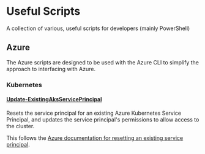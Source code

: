 # Useful Scripts

A collection of various, useful scripts for developers (mainly PowerShell)

## Azure

The Azure scripts are designed to be used with the Azure CLI to simplify the approach to interfacing with Azure.

### Kubernetes

#### [Update-ExistingAksServicePrincipal](/azure/kubernetes/Update-ExistingAksServicePrincipal.ps1)

Resets the service principal for an existing Azure Kubernetes Service Principal, and updates the service principal's permissions to allow access to the cluster.

This follows the [Azure documentation for resetting an existing service principal](https://docs.microsoft.com/en-us/azure/aks/update-credentials#reset-the-existing-service-principal-credential).
